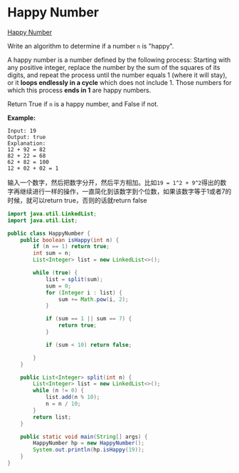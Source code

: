 
# Happy Number

[Happy Number](https://leetcode.com/problems/happy-number/)

Write an algorithm to determine if a number `n` is "happy".

A happy number is a number defined by the following process: Starting with any positive integer, replace the number by the sum of the squares of its digits, and repeat the process until the number equals 1 (where it will stay), or it **loops endlessly in a cycle** which does not include 1. Those numbers for which this process **ends in 1** are happy numbers.

Return True if `n` is a happy number, and False if not.

**Example:** 

```
Input: 19
Output: true
Explanation: 
12 + 92 = 82
82 + 22 = 68
62 + 82 = 100
12 + 02 + 02 = 1
```

输入一个数字，然后把数字分开，然后平方相加。比如`19 = 1^2 + 9^2`得出的数字再继续进行一样的操作，一直简化到该数字到个位数，如果该数字等于1或者7的时候，就可以return true，否则的话就return false

```java
import java.util.LinkedList;
import java.util.List;

public class HappyNumber {
    public boolean isHappy(int n) {
        if (n == 1) return true;
        int sum = n;
        List<Integer> list = new LinkedList<>();

        while (true) {
            list = split(sum);
            sum = 0;
            for (Integer i : list) {
                sum += Math.pow(i, 2);
            }

            if (sum == 1 || sum == 7) {
                return true;
            }

            if (sum < 10) return false;

        }
    }

    public List<Integer> split(int n) {
        List<Integer> list = new LinkedList<>();
        while (n != 0) {
            list.add(n % 10);
            n = n / 10;
        }
        return list;
    }

    public static void main(String[] args) {
        HappyNumber hp = new HappyNumber();
        System.out.println(hp.isHappy(19));
    }
}

```
